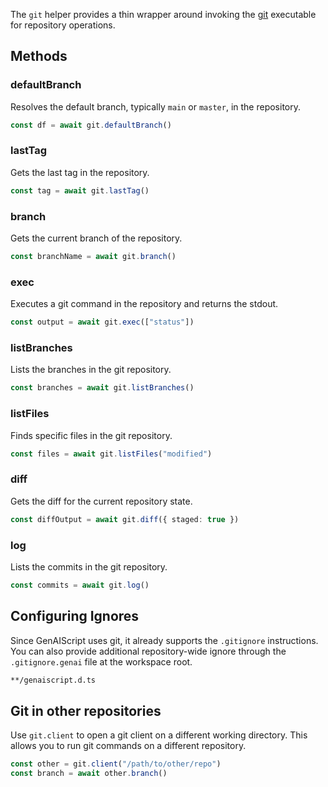 
The `git` helper provides a thin wrapper around invoking the [git](https://git-scm.com/) executable for repository operations.

## Methods

### defaultBranch

Resolves the default branch, typically `main` or `master`, in the repository.

```typescript
const df = await git.defaultBranch()
```

### lastTag

Gets the last tag in the repository.

```typescript
const tag = await git.lastTag()
```

### branch

Gets the current branch of the repository.

```typescript
const branchName = await git.branch()
```

### exec

Executes a git command in the repository and returns the stdout.

```typescript
const output = await git.exec(["status"])
```

### listBranches

Lists the branches in the git repository.

```typescript
const branches = await git.listBranches()
```

### listFiles

Finds specific files in the git repository.

```typescript
const files = await git.listFiles("modified")
```

### diff

Gets the diff for the current repository state.

```typescript
const diffOutput = await git.diff({ staged: true })
```

### log

Lists the commits in the git repository.

```typescript
const commits = await git.log()
```

## Configuring Ignores

Since GenAIScript uses git, it already supports the `.gitignore` instructions. You can also provide additional repository-wide ignore through the `.gitignore.genai` file at the workspace root.

```txt title=".gitignore.genai"
**/genaiscript.d.ts
```

## Git in other repositories

Use `git.client` to open a git client on a different working directory. This allows you to run git commands on a different repository.

```js
const other = git.client("/path/to/other/repo")
const branch = await other.branch()
```
